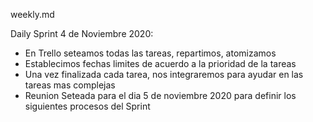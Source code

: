 weekly.md

Daily Sprint 4 de Noviembre 2020:

- En Trello seteamos todas las tareas, repartimos, atomizamos
- Establecimos fechas limites de acuerdo  a la prioridad de la tareas
- Una vez finalizada cada tarea, nos integraremos para ayudar en las tareas mas complejas
- Reunion Seteada para el dia 5 de noviembre 2020 para definir los siguientes procesos del Sprint